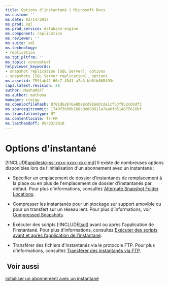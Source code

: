 ```yaml
---
title: Options d’instantané | Microsoft Docs
ms.custom: ''
ms.date: 03/14/2017
ms.prod: sql
ms.prod_service: database-engine
ms.component: replication
ms.reviewer: ''
ms.suite: sql
ms.technology:
- replication
ms.tgt_pltfrm: ''
ms.topic: conceptual
helpviewer_keywords:
- snapshot replication [SQL Server], options
- snapshots [SQL Server replication], options
ms.assetid: 759fab42-66c7-4541-a7a3-bb6fb868493c
caps.latest.revision: 28
author: MashaMSFT
ms.author: mathoma
manager: craigg
ms.openlocfilehash: 8781d62876e0ba8cd916ddcde1cf53f952c6bdf3
ms.sourcegitcommit: 1740f3090b168c0e809611a7aa6fd514075616bf
ms.translationtype: HT
ms.contentlocale: fr-FR
ms.lasthandoff: 05/03/2018
---
```

# <a name="snapshot-options"></a>Options d'instantané
[!INCLUDE[appliesto-ss-xxxx-xxxx-xxx-md](../../includes/appliesto-ss-xxxx-xxxx-xxx-md.md)]
  Il existe de nombreuses options disponibles lors de l'initialisation d'un abonnement avec un instantané :  
  
-   Spécifier un emplacement de dossier d'instantanés de remplacement à la place ou en plus de l'emplacement de dossier d'instantanés par défaut. Pour plus d’informations, consultez [Alternate Snapshot Folder Locations](../../relational-databases/replication/alternate-snapshot-folder-locations.md).  
  
-   Compresser les instantanés pour un stockage sur support amovible ou pour un transfert sur un réseau lent. Pour plus d’informations, voir [Compressed Snapshots](../../relational-databases/replication/compressed-snapshots.md).  
  
-   Exécuter des scripts [!INCLUDE[tsql](../../includes/tsql-md.md)] avant ou après l'application de l'instantané. Pour plus d’informations, consultez [Exécuter des scripts avant et après l’application de l’instantané](../../relational-databases/replication/execute-scripts-before-and-after-the-snapshot-is-applied.md).  
  
-   Transférer des fichiers d'instantanés via le protocole FTP. Pour plus d’informations, consultez [Transférer des instantanés via FTP](../../relational-databases/replication/transfer-snapshots-through-ftp.md).  
  
## <a name="see-also"></a> Voir aussi  
 [Initialiser un abonnement avec un instantané](../../relational-databases/replication/initialize-a-subscription-with-a-snapshot.md)  
  
  
